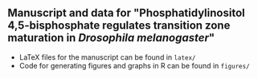 ## Manuscript and data for "Phosphatidylinositol 4,5-bisphosphate regulates transition zone maturation in *Drosophila melanogaster*"

- LaTeX files for the manuscript can be found in ```latex/```
- Code for generating figures and graphs in R can be found in ```figures/```
